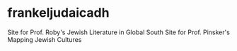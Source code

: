 # frankeljudaicadh
Site for Prof. Roby's Jewish Literature in Global South
Site for Prof. Pinsker's Mapping Jewish Cultures 
